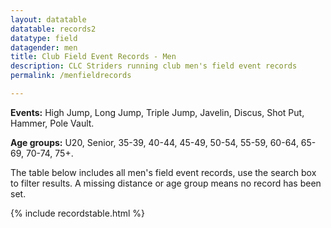 ```yaml
---
layout: datatable
datatable: records2
datatype: field
datagender: men
title: Club Field Event Records - Men
description: CLC Striders running club men's field event records
permalink: /menfieldrecords

---
```


**Events:** High Jump, Long Jump, Triple Jump, Javelin, Discus, Shot Put, Hammer, Pole Vault.

**Age groups:** U20, Senior, 35-39, 40-44, 45-49, 50-54, 55-59, 60-64, 65-69, 70-74, 75+.

The table below includes all men's field event records, use the search box to filter results. A missing distance or age group means no record has been set.

{% include recordstable.html %}
